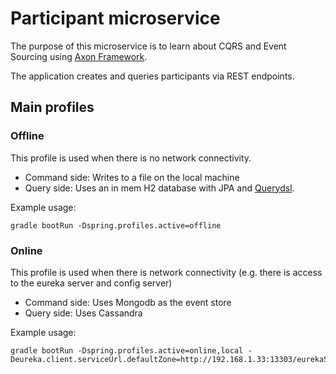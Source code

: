 # Participant microservice

The purpose of this microservice is to learn about CQRS and Event Sourcing using [Axon Framework](http://www.axonframework.org/).

The application creates and queries participants via REST endpoints.

## Main profiles

### Offline
This profile is used when there is no network connectivity.

* Command side: Writes to a file on the local machine
* Query side: Uses an in mem H2 database with JPA and [Querydsl](http://www.querydsl.com/).

Example usage: 
```
gradle bootRun -Dspring.profiles.active=offline
```

### Online
This profile is used when there is network connectivity (e.g. there is access to the eureka server and config server)

* Command side: Uses Mongodb as the event store
* Query side: Uses Cassandra

Example usage:
```
gradle bootRun -Dspring.profiles.active=online,local -Deureka.client.serviceUrl.defaultZone=http://192.168.1.33:13303/eurekaServer/eureka/,http://192.168.1.34:13303/eurekaServer/eureka/
```

